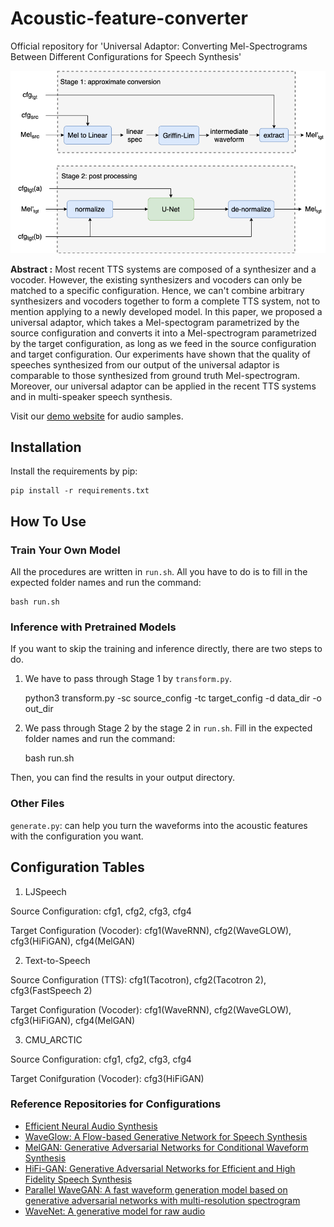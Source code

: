 # Acoustic-feature-converter

Official repository for 'Universal Adaptor: Converting Mel-Spectrograms Between Different Configurations for Speech Synthesis'

![model structure](./figures/pipeline-github.png)

**Abstract :**
Most recent TTS systems are composed of a synthesizer and a vocoder. However, the existing synthesizers and vocoders can only be matched to a specific configuration. Hence, we can't combine arbitrary synthesizers and vocoders together to form a complete TTS system, not to mention applying to a newly developed model. In this paper, we proposed a universal adaptor, which takes a Mel-spectogram parametrized by the source configuration and converts it into a Mel-spectrogram parametrized by the target configuration, as long as we feed in the source configuration and target configuration. Our experiments have shown that the quality of speeches synthesized from our output of the universal adaptor is comparable to those synthesized from ground truth Mel-spectrogram. Moreover, our universal adaptor can be applied in the recent TTS systems and in multi-speaker speech synthesis.

Visit our [demo website](https://bogihsu.github.io/Acoustic-feature-converter/demo/demo.html) for audio samples.

## Installation

Install the requirements by pip:

    pip install -r requirements.txt

## How To Use

### Train Your Own Model

All the procedures are written in `run.sh`. All you have to do is to fill in the expected folder names and run the command:

    bash run.sh

### Inference with Pretrained Models

If you want to skip the training and inference directly, there are two steps to do.

1. We have to pass through Stage 1 by `transform.py`.

    python3 transform.py -sc source_config -tc target_config -d data_dir -o out_dir

2. We pass through Stage 2 by the stage 2 in `run.sh`. Fill in the expected folder names and run the command:

    bash run.sh

Then, you can find the results in your output directory.

### Other Files

`generate.py`: can help you turn the waveforms into the acoustic features with the configuration you want.

## Configuration Tables

1. LJSpeech

Source Configuration: cfg1, cfg2, cfg3, cfg4

Target Configuration (Vocoder): cfg1(WaveRNN), cfg2(WaveGLOW), cfg3(HiFiGAN), cfg4(MelGAN)

2. Text-to-Speech

Source Configuration (TTS): cfg1(Tacotron), cfg2(Tacotron 2), cfg3(FastSpeech 2)

Target Configuration (Vocoder): cfg1(WaveRNN), cfg2(WaveGLOW), cfg3(HiFiGAN), cfg4(MelGAN)

3. CMU_ARCTIC

Source Configuration: cfg1, cfg2, cfg3, cfg4

Target Conifguration (Vocoder): cfg3(HiFiGAN)

### Reference Repositories for Configurations

* [Efficient Neural Audio Synthesis](https://github.com/fatchord/WaveRNN)
* [WaveGlow: A Flow-based Generative Network for Speech Synthesis](https://github.com/NVIDIA/waveglow)
* [MelGAN: Generative Adversarial Networks for Conditional Waveform Synthesis](https://github.com/descriptinc/melgan-neurips)
* [HiFi-GAN: Generative Adversarial Networks for Efficient and High Fidelity Speech Synthesis](https://github.com/jik876/hifi-gan)
* [Parallel WaveGAN: A fast waveform generation model based on generative adversarial networks with multi-resolution spectrogram](https://github.com/kan-bayashi/ParallelWaveGAN)
* [WaveNet: A generative model for raw audio](https://github.com/r9y9/wavenet_vocoder)